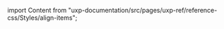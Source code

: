 
import Content from "uxp-documentation/src/pages/uxp-ref/reference-css/Styles/align-items";

<Content query="product=photoshop"/>
